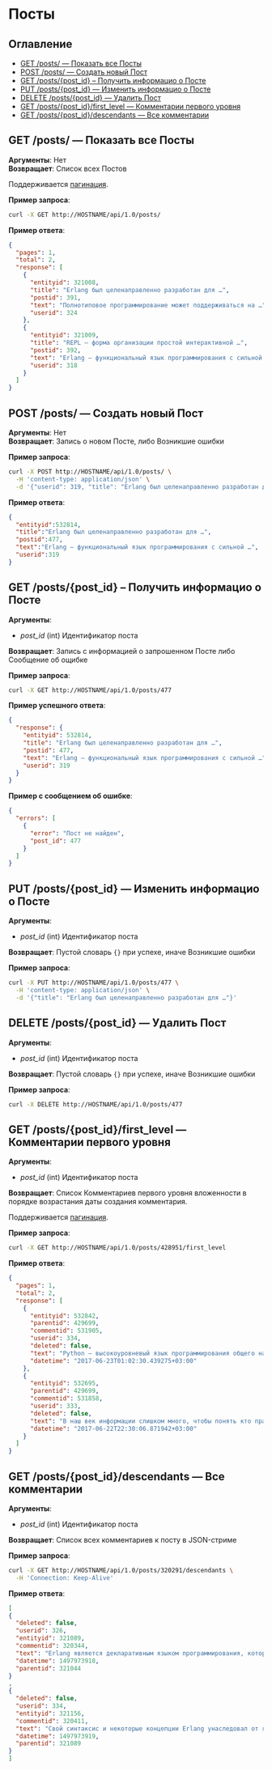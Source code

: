 # Посты

Оглавление
----------

* [GET /posts/ — Показать все Посты](#get-posts--Показать-все-Посты)
* [POST /posts/ — Создать новый Пост](#post-posts--Создать-новый-Пост)
* [GET /posts/{post_id} – Получить информацио о Посте](#get-postspost_id--Получить-информацио-о-Посте)
* [PUT /posts/{post_id} — Изменить информацио о Посте](#put-postspost_id--Изменить-информацио-о-Посте)
* [DELETE /posts/{post_id} — Удалить Пост](#delete-postspost_id--Удалить-Пост)
* [GET /posts/{post_id}/first_level — Комментарии первого уровня](#get-postspost_idfirst_level--Комментарии-первого-уровня)
* [GET /posts/{post_id}/descendants — Все комментарии](#get-postspost_iddescendants--Все-комментарии)

## GET /posts/ — Показать все Посты
**Аргументы**: Нет  
**Возвращает**: Список всех Постов

Поддерживается [пагинация](./OPTIONS.md#Пагинация).

**Пример запроса**:
```bash
curl -X GET http://HOSTNAME/api/1.0/posts/
```

**Пример ответа**:
```json
{
  "pages": 1,
  "total": 2,
  "response": [
    {
      "entityid": 321008,
      "title": "Erlang был целенаправленно разработан для …",
      "postid": 391,
      "text": "Полнотиповое программирование может поддерживаться на …",
      "userid": 324
    },
    {
      "entityid": 321009,
      "title": "REPL — форма организации простой интерактивной …",
      "postid": 392,
      "text": "Erlang — функциональный язык программирования с сильной …",
      "userid": 318
    }
  ]
}
```

## POST /posts/ — Создать новый Пост
**Аргументы**: Нет  
**Возвращает**: Запись о новом Посте, либо Возникшие ошибки

**Пример запроса**:
```bash
curl -X POST http://HOSTNAME/api/1.0/posts/ \
  -H 'content-type: application/json' \
  -d '{"userid": 319, "title": "Erlang был целенаправленно разработан для …", "text": "Erlang — функциональный язык программирования с сильной …"}'
```
**Пример ответа**:
```json
{
  "entityid":532814,
  "title":"Erlang был целенаправленно разработан для …",
  "postid":477,
  "text":"Erlang — функциональный язык программирования с сильной …",
  "userid":319
}
```

## GET /posts/{post_id} – Получить информацио о Посте
**Аргументы**: 
- *post_id* (int) Идентификатор поста  

**Возвращает**: Запись с информацией о запрошенном Посте либо Сообщение об ощибке

**Пример запроса**:
```bash
curl -X GET http://HOSTNAME/api/1.0/posts/477
```
**Пример успешного ответа**:
```json
{
  "response": {
    "entityid": 532814,
    "title": "Erlang был целенаправленно разработан для …",
    "postid": 477,
    "text": "Erlang — функциональный язык программирования с сильной …",
    "userid": 319
  }
}
```
**Пример с сообщением об ошибке**:
```json
{
  "errors": [
    {
      "error": "Пост не найден",
      "post_id": 477
    }
  ]
}
```

## PUT /posts/{post_id} — Изменить информацио о Посте
**Аргументы**: 
- *post_id* (int) Идентификатор поста  

**Возвращает**:  Пустой словарь `{}` при успехе, иначе Возникшие ошибки

**Пример запроса**:
```bash
curl -X PUT http://HOSTNAME/api/1.0/posts/477 \
  -H 'content-type: application/json' \
  -d '{"title": "Erlang был целенаправленно разработан для …"}'
```

## DELETE /posts/{post_id} — Удалить Пост
**Аргументы**: 
- *post_id* (int) Идентификатор поста

**Возвращает**:  Пустой словарь `{}` при успехе, иначе Возникшие ошибки

**Пример запроса**:
```bash
curl -X DELETE http://HOSTNAME/api/1.0/posts/477
```

## GET /posts/{post_id}/first_level — Комментарии первого уровня
**Аргументы**: 
- *post_id* (int) Идентификатор поста

**Возвращает**: Список Комментариев первого уровня вложенности в порядке возрастания даты создания комментария.

Поддерживается [пагинация](./OPTIONS.md#Пагинация).

**Пример запроса**:
```bash
curl -X GET http://HOSTNAME/api/1.0/posts/428951/first_level
```
**Пример ответа**:
```json
{
  "pages": 1,
  "total": 2,
  "response": [
    {
      "entityid": 532842,
      "parentid": 429699,
      "commentid": 531905,
      "userid": 334,
      "deleted": false,
      "text": "Python — высокоуровневый язык программирования общего назначения, ориентированный …",
      "datetime": "2017-06-23T01:02:30.439275+03:00"
    },
    {
      "entityid": 532695,
      "parentid": 429699,
      "commentid": 531858,
      "userid": 333,
      "deleted": false,
      "text": "В наш век информации слишком много, чтобы понять кто прав, а кто лукавит.",
      "datetime": "2017-06-22T22:30:06.871942+03:00"
    }
  ]
}
```

## GET /posts/{post_id}/descendants — Все комментарии

**Аргументы**: 
- *post_id* (int) Идентификатор поста

**Возвращает**: Список всех комментариев к посту в JSON-стриме

**Пример запроса**:
```bash
curl -X GET http://HOSTNAME/api/1.0/posts/320291/descendants \
  -H 'Connection: Keep-Alive'
```
**Пример ответа**:
```json
[
{
  "deleted": false,
  "userid": 326,
  "entityid": 321089,
  "commentid": 320344,
  "text": "Erlang является декларативным языком программирования, который скорее используется …",
  "datetime": 1497973918,
  "parentid": 321044
}
,
{
  "deleted": false,
  "userid": 334,
  "entityid": 321156,
  "commentid": 320411,
  "text": "Свой синтаксис и некоторые концепции Erlang унаследовал от языка логического …",
  "datetime": 1497973919,
  "parentid": 321089
}
]
```
